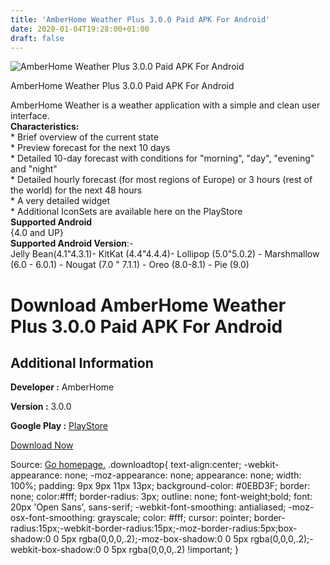 ```yaml
---
title: 'AmberHome Weather Plus 3.0.0 Paid APK For Android'
date: 2020-01-04T19:28:00+01:00
draft: false
---
```


![AmberHome Weather Plus 3.0.0 Paid APK For Android](https://i1.wp.com/apkhome.net/wp-content/uploads/2020/01/AmberHome-Weather-Plus-3.0.0-Paid.png "AmberHome Weather Plus 3.0.0 Paid APK For Android")

  

AmberHome Weather Plus 3.0.0 Paid APK For Android

AmberHome Weather is a weather application with a simple and clean user interface.  
**Characteristics:**  
\* Brief overview of the current state  
\* Preview forecast for the next 10 days  
\* Detailed 10-day forecast with conditions for "morning", "day", "evening" and "night"  
\* Detailed hourly forecast (for most regions of Europe) or 3 hours (rest of the world) for the next 48 hours  
\* A very detailed widget  
\* Additional IconSets are available here on the PlayStore  
**Supported Android**  
{4.0 and UP}  
**Supported Android Version**:-  
Jelly Bean(4.1"4.3.1)- KitKat (4.4"4.4.4)- Lollipop (5.0"5.0.2) - Marshmallow (6.0 - 6.0.1) - Nougat (7.0 " 7.1.1) - Oreo (8.0-8.1) - Pie (9.0)

Download AmberHome Weather Plus 3.0.0 Paid APK For Android
==========================================================

Additional Information
----------------------

**Developer :** AmberHome

**Version :** 3.0.0

**Google Play :** [PlayStore](https://play.google.com/store/apps/details?id=de.amberhome.weather2&hl=en)

  

[Download Now](https://store4app.co/post/amberhome-weather-plus-3-0-0-paid-apk-for-android_1578162340)

  
Source: [Go homepage.](https://store4app.co/post/amberhome-weather-plus-3-0-0-paid-apk-for-android_1578162340) .downloadtop{ text-align:center; -webkit-appearance: none; -moz-appearance: none; appearance: none; width: 100%; padding: 9px 9px 11px 13px; background-color: #0EBD3F; border: none; color:#fff; border-radius: 3px; outline: none; font-weight;bold; font: 20px 'Open Sans', sans-serif; -webkit-font-smoothing: antialiased; -moz-osx-font-smoothing: grayscale; color: #fff; cursor: pointer; border-radius:15px;-webkit-border-radius:15px;-moz-border-radius:5px;box-shadow:0 0 5px rgba(0,0,0,.2);-moz-box-shadow:0 0 5px rgba(0,0,0,.2);-webkit-box-shadow:0 0 5px rgba(0,0,0,.2) !important; }